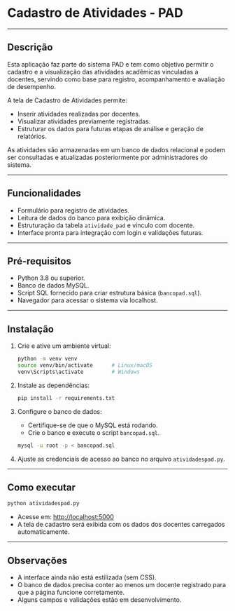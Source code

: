 
# Cadastro de Atividades - PAD

---

## Descrição

Esta aplicação faz parte do sistema PAD e tem como objetivo permitir o cadastro e a visualização das atividades acadêmicas vinculadas a docentes, servindo como base para registro, acompanhamento e avaliação de desempenho.

A tela de Cadastro de Atividades permite:

- Inserir atividades realizadas por docentes.
- Visualizar atividades previamente registradas.
- Estruturar os dados para futuras etapas de análise e geração de relatórios.

As atividades são armazenadas em um banco de dados relacional e podem ser consultadas e atualizadas posteriormente por administradores do sistema.

---

## Funcionalidades

- Formulário para registro de atividades.
- Leitura de dados do banco para exibição dinâmica.
- Estruturação da tabela `atividade_pad` e vínculo com docente.
- Interface pronta para integração com login e validações futuras.

---

## Pré-requisitos

- Python 3.8 ou superior.
- Banco de dados MySQL.
- Script SQL fornecido para criar estrutura básica (`bancopad.sql`).
- Navegador para acessar o sistema via localhost.

---

## Instalação

1. Crie e ative um ambiente virtual:

   ```bash
   python -m venv venv
   source venv/bin/activate      # Linux/macOS
   venv\Scripts\activate         # Windows
   ```

2. Instale as dependências:

   ```bash
   pip install -r requirements.txt
   ```

3. Configure o banco de dados:

   - Certifique-se de que o MySQL está rodando.
   - Crie o banco e execute o script `bancopad.sql`.

   ```bash
   mysql -u root -p < bancopad.sql
   ```

4. Ajuste as credenciais de acesso ao banco no arquivo `atividadespad.py`.

---

## Como executar

```bash
python atividadespad.py
```

- Acesse em: [http://localhost:5000](http://localhost:5000)
- A tela de cadastro será exibida com os dados dos docentes carregados automaticamente.

---

## Observações

- A interface ainda não está estilizada (sem CSS).
- O banco de dados precisa conter ao menos um docente registrado para que a página funcione corretamente.
- Alguns campos e validações estão em desenvolvimento.
